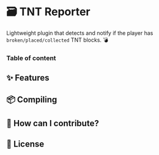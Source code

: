 # 🗃️ TNT Reporter
Lightweight plugin that detects and notify if the player has `broken/placed/collected` TNT blocks. 💣

### Table of content

## ✨ Features
## 📦 Compiling
## 🔧 How can I contribute?
## 📝 License
